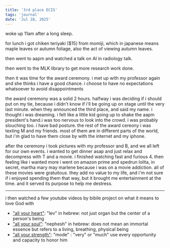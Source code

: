 ```yaml
---
title: '3rd place ECIS'
tags: 'journal'
date: 'Jul 28, 2025'
---
```


woke up 11am after a long sleep.

for lunch i got chiken teriyaki ($15) from momiji, which in japanese means maple leaves or autumn foliage, also the act of viewing autumn leaves.

then went to aapm and watched a talk on AI in radiology talk.

then went to the MLK library to get more research work done.

then it was time for the award ceremony. i met up with my professor again and she thinks i have a good chance. i choose to have no expectations whatsoever to avoid disappointments

the award ceremony was a solid 2 hours. halfway i was deciding if i should put on my tie, because i didn't know if i'll be going up on stage until the very last minute. when they announced the third place, and said my name. i thought i was dreaming. i felt like a little kid going up to shake the aapm president's hand.i was too nervous to look into the crowd. i was probably slouching too. i have bad posture. the rest of the award cereony i was texting M and my friends. most of them are in different parts of the world, but i'm glad to have them close by with the internet and my iphone.

after the ceremony i took pictures with my professor and B, and we all left for our own events. i wanted to get dinner asap and just relax and decompress with T and a movie. i finished watching fast and furious 4. then feeling like i wanted more i went on amazon prime and spedrun lolita, in secret, martha mary may marlene because i was on a movie addiction. all of these movies were gratuitous. they add no value to my life, and i'm not sure if i enjoyed spending them that way, but it brought me entertainment at the time. and it served its purpose to help me destress.

---

i then watched a few youtube videos by bibile project on what it means to love God with

- ["all your heart"](https://www.youtube.com/watch?v=aS4iM6KpPYo): "lev" in hebrew: not just organ but the center of a person's being
- ["all your soul"](https://www.youtube.com/watch?v=g_igCcWAMAM): "nephesh" in hebrew: does not mean an immortal essence but refers to a living, breathing, physical being
- ["all your strength"](https://www.youtube.com/watch?v=9aaVy1AmFX4): "mode" : "very" or "much" use every opportunity and capacity to honor him
